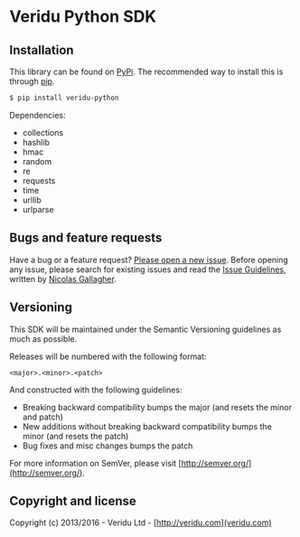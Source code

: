 Veridu Python SDK
=================

Installation
------------
This library can be found on [PyPi](https://pypi.python.org/pypi/veridu-python).
The recommended way to install this is through [pip](https://pypi.python.org/pypi/pip).

```bash
$ pip install veridu-python
```

Dependencies:
 * collections
 * hashlib
 * hmac
 * random
 * re
 * requests
 * time
 * urllib
 * urlparse

Bugs and feature requests
-------------------------
Have a bug or a feature request? [Please open a new issue](https://github.com/veridu/veridu-python/issues).
Before opening any issue, please search for existing issues and read the [Issue Guidelines](https://github.com/necolas/issue-guidelines), written by [Nicolas Gallagher](https://github.com/necolas/).

Versioning
----------
This SDK will be maintained under the Semantic Versioning guidelines as much as possible.

Releases will be numbered with the following format:

`<major>.<minor>.<patch>`

And constructed with the following guidelines:

* Breaking backward compatibility bumps the major (and resets the minor and patch)
* New additions without breaking backward compatibility bumps the minor (and resets the patch)
* Bug fixes and misc changes bumps the patch

For more information on SemVer, please visit [http://semver.org/](http://semver.org/).

Copyright and license
---------------------

Copyright (c) 2013/2016 - Veridu Ltd - [http://veridu.com](veridu.com)
